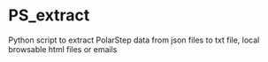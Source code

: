 # PS_extract
Python script to extract PolarStep data from json files to txt file, local browsable html files or emails
